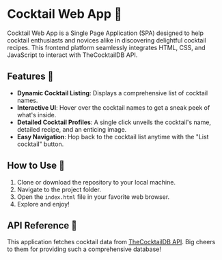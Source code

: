 # Cocktail Web App 🍹

Cocktail Web App is a Single Page Application (SPA) designed to help cocktail enthusiasts and novices alike in discovering delightful cocktail recipes. This frontend platform seamlessly integrates HTML, CSS, and JavaScript to interact with TheCocktailDB API.

## Features 🌟

- **Dynamic Cocktail Listing**: Displays a comprehensive list of cocktail names.
- **Interactive UI**: Hover over the cocktail names to get a sneak peek of what's inside.
- **Detailed Cocktail Profiles**: A single click unveils the cocktail's name, detailed recipe, and an enticing image.
- **Easy Navigation**: Hop back to the cocktail list anytime with the "List cocktail" button.

## How to Use 🚀

1. Clone or download the repository to your local machine.
2. Navigate to the project folder.
3. Open the `index.html` file in your favorite web browser.
4. Explore and enjoy!

## API Reference 📖

This application fetches cocktail data from [TheCocktailDB API](https://www.thecocktaildb.com/api.php). Big cheers to them for providing such a comprehensive database!

